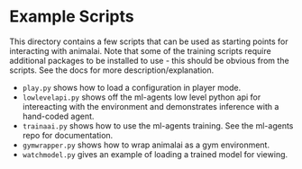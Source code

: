 # Example Scripts

This directory contains a few scripts that can be used as starting points for interacting with animalai. Note that some of the training scripts require additional packages to be installed to use - this should be obvious from the scripts. See the docs for more description/explanation.

- `play.py` shows how to load a configuration in player mode.
- `lowlevelapi.py` shows off the ml-agents low level python api for intereacting with the environment and demonstrates inference with a hand-coded agent.
- `trainaai.py` shows how to use the ml-agents training. See the ml-agents repo for documentation.
- `gymwrapper.py` shows how to wrap animalai as a gym environment. 
- `watchmodel.py` gives an example of loading a trained model for viewing.
